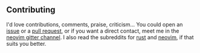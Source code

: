 ## Contributing

I'd love contributions, comments, praise, criticism... You could open an [issue](https://github.com/KillTheMule/nvimpam/issues) or a [pull request](https://github.com/KillTheMule/nvimpam/pulls), or if you want a direct contact, meet me in the [neovim gitter channel](https://gitter.im/neovim/neovim). I also read the subreddits for [rust](https://www.reddit.com/r/rust/) and [neovim](https://www.reddit.com/r/neovim/), if that suits you better.
